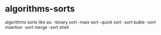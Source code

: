 # algorithms-sorts
algorithms sorts like as:
-binary sort
-maix sort
-quick sort
-sort buble
-sort insertion
-sort merge
-sort shell

